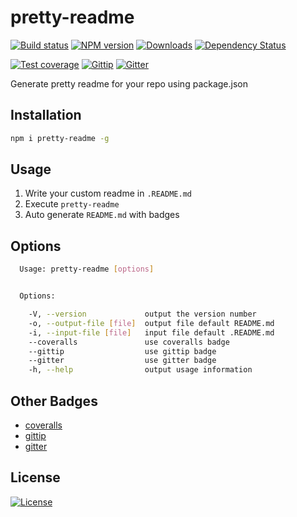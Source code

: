 pretty-readme
===

[![Build status][travis-image]][travis-url]
[![NPM version][npm-image]][npm-url]
[![Downloads][downloads-image]][downloads-url]
[![Dependency Status][david-image]][david-url]

[npm-image]: https://img.shields.io/npm/v/pretty-readme.svg?style=flat-square
[npm-url]: https://npmjs.org/package/pretty-readme
[downloads-image]: http://img.shields.io/npm/dm/pretty-readme.svg?style=flat-square
[downloads-url]: https://npmjs.org/package/pretty-readme
[david-image]: http://img.shields.io/david/chunpu/pretty-readme.svg?style=flat-square
[david-url]: https://david-dm.org/chunpu/pretty-readme

[![Test coverage][coveralls-image]][coveralls-url]
[![Gittip][gittip-image]][gittip-url]
[![Gitter][gitter-image]][gitter-url]

Generate pretty readme for your repo using package.json

Installation
---

```sh
npm i pretty-readme -g
```

Usage
---

1. Write your custom readme in `.README.md`
1. Execute `pretty-readme`
1. Auto generate `README.md` with badges

Options
---

```sh
  Usage: pretty-readme [options]


  Options:

    -V, --version             output the version number
    -o, --output-file [file]  output file default README.md
    -i, --input-file [file]   input file default .README.md
    --coveralls               use coveralls badge
    --gittip                  use gittip badge
    --gitter                  use gitter badge
    -h, --help                output usage information
```

Other Badges
---

- [coveralls](https://coveralls.io)
- [gittip](https://gratipay.com)
- [gitter](https://gitter.im)

License
---

[![License][license-image]][license-url]

[travis-image]: https://img.shields.io/travis/chunpu/pretty-readme.svg?style=flat-square
[travis-url]: https://travis-ci.org/chunpu/pretty-readme
[coveralls-image]: https://img.shields.io/coveralls/chunpu/pretty-readme/master.svg?style=flat-square
[coveralls-url]: https://coveralls.io/r/chunpu/pretty-readme
[gittip-image]: https://img.shields.io/gittip/chunpu.svg?style=flat-square
[gittip-url]: https://www.gittip.com/chunpu/
[gitter-image]: https://badges.gitter.im/chunpu/pretty-readme.svg
[gitter-url]: https://gitter.im/chunpu/pretty-readme
[license-image]: http://img.shields.io/npm/l/pretty-readme.svg?style=flat-square
[license-url]: #
